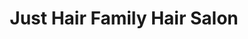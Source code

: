 ---
title: "Just Hair Family Hair Salon"
url: /tamaqua/just-hair-family-hair-salon/
shop: Friseur
---